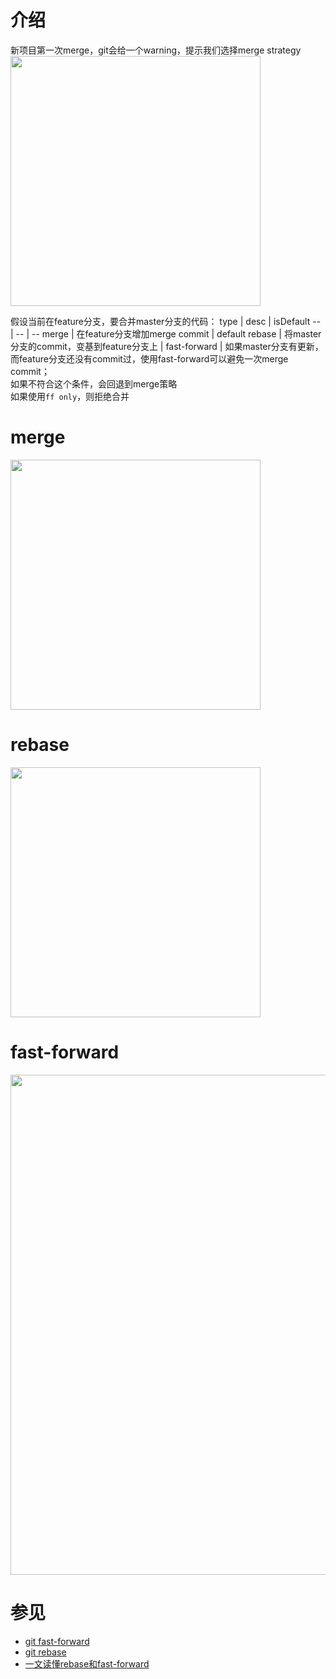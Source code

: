 # 介绍
新项目第一次merge，git会给一个warning，提示我们选择merge strategy
<img src="https://tschuermansbe.files.wordpress.com/2020/11/gitpull.png?w=2048" height="400" />

假设当前在feature分支，要合并master分支的代码：
type | desc | isDefault
-- | -- | --
merge | 在feature分支增加merge commit | default
rebase | 将master分支的commit，变基到feature分支上 | 
fast-forward | 如果master分支有更新，而feature分支还没有commit过，使用fast-forward可以避免一次merge commit；<br> 如果不符合这个条件，会回退到merge策略 <br> 如果使用`ff only`，则拒绝合并

# merge
<img src="https://wac-cdn.atlassian.com/dam/jcr:c6db91c1-1343-4d45-8c93-bdba910b9506/02%20Branch-1%20kopiera.png?cdnVersion=389" height="400" />

# rebase
<img src="https://wac-cdn.atlassian.com/dam/jcr:4e576671-1b7f-43db-afb5-cf8db8df8e4a/01%20What%20is%20git%20rebase.svg?cdnVersion=389" height="400" />

# fast-forward
<img src="https://wac-cdn.atlassian.com/dam/jcr:d90f2536-7951-4e5e-ab79-f45a502fb4c8/03-04%20Fast%20forward%20merge.svg?cdnVersion=389" height="800" />

# 参见
- [git fast-forward](https://www.atlassian.com/git/tutorials/using-branches/git-merge)
- [git rebase](https://www.atlassian.com/git/tutorials/rewriting-history/git-rebase)
- [一文读懂rebase和fast-forward](https://blog.csdn.net/weixin_43459866/article/details/110118787)

